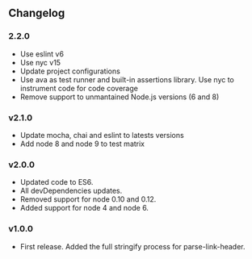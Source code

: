 ## Changelog

### 2.2.0
- Use eslint v6
- Use nyc v15
- Update project configurations
- Use ava as test runner and built-in assertions library. Use nyc to instrument code for code coverage
- Remove support to unmantained Node.js versions (6 and 8)

### v2.1.0
- Update mocha, chai and eslint to latests versions
- Add node 8 and node 9 to test matrix

### v2.0.0
- Updated code to ES6.
- All devDependencies updates.
- Removed support for node 0.10 and 0.12.
- Added support for node 4 and node 6.

### v1.0.0
- First release. Added the full stringify process for parse-link-header.
